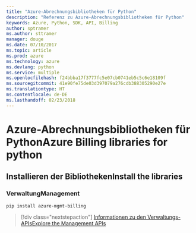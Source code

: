 ```yaml
---
title: "Azure-Abrechnungsbibliotheken für Python"
description: "Referenz zu Azure-Abrechnungsbibliotheken für Python"
keywords: Azure, Python, SDK, API, Billing
author: sptramer
ms.author: sttramer
manager: douge
ms.date: 07/10/2017
ms.topic: article
ms.prod: azure
ms.technology: azure
ms.devlang: python
ms.service: multiple
ms.openlocfilehash: f24bbba17f3777fc5e07cb0741eb5c5c6e18109f
ms.sourcegitcommit: 41e90fe75de03d397079a276cdb388305290e27e
ms.translationtype: HT
ms.contentlocale: de-DE
ms.lasthandoff: 02/23/2018
---
```

# <a name="azure-billing-libraries-for-python"></a><span data-ttu-id="06bc0-104">Azure-Abrechnungsbibliotheken für Python</span><span class="sxs-lookup"><span data-stu-id="06bc0-104">Azure Billing libraries for python</span></span>

## <a name="install-the-libraries"></a><span data-ttu-id="06bc0-105">Installieren der Bibliotheken</span><span class="sxs-lookup"><span data-stu-id="06bc0-105">Install the libraries</span></span>


### <a name="management"></a><span data-ttu-id="06bc0-106">Verwaltung</span><span class="sxs-lookup"><span data-stu-id="06bc0-106">Management</span></span>

```bash
pip install azure-mgmt-billing
```
> [!div class="nextstepaction"]
> [<span data-ttu-id="06bc0-107">Informationen zu den Verwaltungs-APIs</span><span class="sxs-lookup"><span data-stu-id="06bc0-107">Explore the Management APIs</span></span>](/python/api/overview/azure/billing/management)